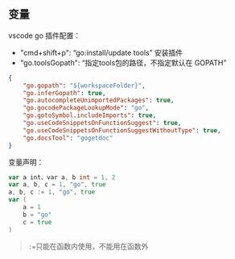 ## 变量

vscode go 插件配置：

* "cmd+shift+p": “go:install/update tools” 安装插件
* "go.toolsGopath": “指定tools包的路径，不指定默认在 GOPATH”
```json
{
    "go.gopath": "${workspaceFolder}",
    "go.inferGopath": true,
    "go.autocompleteUnimportedPackages": true,
    "go.gocodePackageLookupMode": "go",
    "go.gotoSymbol.includeImports": true,
    "go.useCodeSnippetsOnFunctionSuggest": true,
    "go.useCodeSnippetsOnFunctionSuggestWithoutType": true,
    "go.docsTool": "gogetdoc"
}
```

变量声明：
```go
var a int、var a, b int = 1, 2
var a, b, c = 1, "go", true
a, b, c := 1, "go", true
var (
    a = 1
    b = "go"
    c = true
)
```

> `:=`只能在函数内使用，不能用在函数外